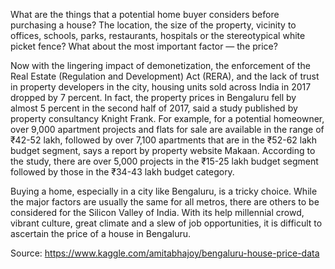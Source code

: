 What are the things that a potential home buyer considers before purchasing a house? The location, the size of the property, vicinity to offices, schools, parks, 
restaurants, hospitals or the stereotypical white picket fence? What about the most important factor — the price?

Now with the lingering impact of demonetization, the enforcement of the Real Estate (Regulation and Development) Act (RERA), and the lack of trust in property developers 
in the city, housing units sold across India in 2017 dropped by 7 percent. In fact, the property prices in Bengaluru fell by almost 5 percent in the second half of 2017, 
said a study published by property consultancy Knight Frank.
For example, for a potential homeowner, over 9,000 apartment projects and flats for sale are available in the range of ₹42-52 lakh, followed by over 7,100 apartments that 
are in the ₹52-62 lakh budget segment, says a report by property website Makaan. According to the study, there are over 5,000 projects in the ₹15-25 lakh budget segment 
followed by those in the ₹34-43 lakh budget category.

Buying a home, especially in a city like Bengaluru, is a tricky choice. While the major factors are usually the same for all metros, there are others to be considered for 
the Silicon Valley of India. With its help millennial crowd, vibrant culture, great climate and a slew of job opportunities, it is difficult to ascertain the price of a house 
in Bengaluru.


Source: https://www.kaggle.com/amitabhajoy/bengaluru-house-price-data

